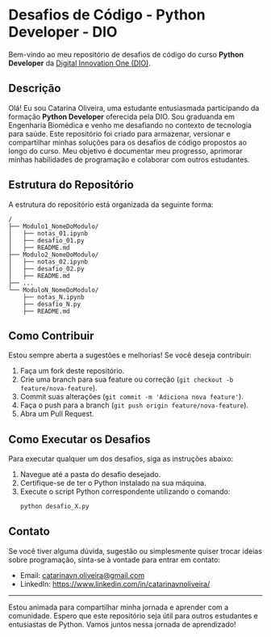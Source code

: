 # Desafios de Código - Python Developer - DIO

Bem-vindo ao meu repositório de desafios de código do curso **Python Developer** da [Digital Innovation One (DIO)](https://www.dio.me/).

## Descrição

Olá! Eu sou Catarina Oliveira, uma estudante entusiasmada participando da formação **Python Developer** oferecida pela DIO. Sou graduanda em Engenharia Biomédica e venho me desafiando no contexto de tecnologia para saúde. 
Este repositório foi criado para armazenar, versionar e compartilhar minhas soluções para os desafios de código propostos ao longo do curso. Meu objetivo é documentar meu progresso, aprimorar minhas habilidades de programação e colaborar com outros estudantes.

## Estrutura do Repositório

A estrutura do repositório está organizada da seguinte forma:

```
/
├── Modulo1_NomeDoModulo/
│   ├── notas_01.ipynb
│   ├── desafio_01.py
│   ├── README.md
├── Modulo2_NomeDoModulo/
│   ├── notas_02.ipynb
│   ├── desafio_02.py
│   ├── README.md
├── ...
└── ModuloN_NomeDoModulo/
    ├── notas_N.ipynb
    ├── desafio_N.py
    ├── README.md
```

## Como Contribuir

Estou sempre aberta a sugestões e melhorias! Se você deseja contribuir:

1. Faça um fork deste repositório.
2. Crie uma branch para sua feature ou correção (`git checkout -b feature/nova-feature`).
3. Commit suas alterações (`git commit -m 'Adiciona nova feature'`).
4. Faça o push para a branch (`git push origin feature/nova-feature`).
5. Abra um Pull Request.

## Como Executar os Desafios

Para executar qualquer um dos desafios, siga as instruções abaixo:

1. Navegue até a pasta do desafio desejado.
2. Certifique-se de ter o Python instalado na sua máquina.
3. Execute o script Python correspondente utilizando o comando:
   ```bash
   python desafio_X.py
   ```

## Contato

Se você tiver alguma dúvida, sugestão ou simplesmente quiser trocar ideias sobre programação, sinta-se à vontade para entrar em contato:

- Email: catarinavn.oliveira@gmail.com
- LinkedIn: https://www.linkedin.com/in/catarinavnoliveira/

---

Estou animada para compartilhar minha jornada e aprender com a comunidade. Espero que este repositório seja útil para outros estudantes e entusiastas de Python. Vamos juntos nessa jornada de aprendizado!

```
